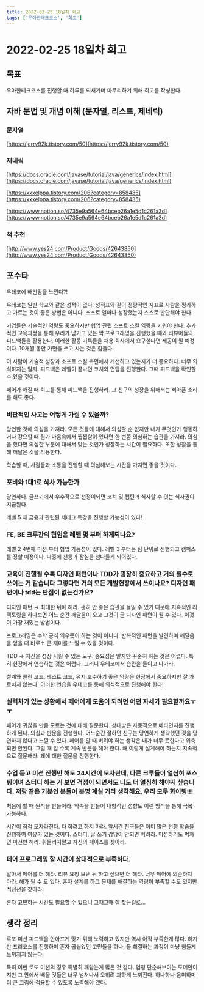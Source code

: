 ```yaml
---
title: 2022-02-25 18일차 회고
tags: ['우아한테크코스', '회고']
---
```


# 2022-02-25 18일차 회고

<CenterImage image-src=https://user-images.githubusercontent.com/59357153/152970395-a31c8134-fc89-449f-b4dc-441e03df929c.png />

## 목표

우아한테크코스를 진행할 때 하루를 되새기며 마무리하기 위해 회고를 작성한다.

## 자바 문법 및 개념 이해 (문자열, 리스트, 제네릭)

### 문자열

[https://jerry92k.tistory.com/50](https://jerry92k.tistory.com/50)

### 제네릭

[https://docs.oracle.com/javase/tutorial/java/generics/index.html](https://docs.oracle.com/javase/tutorial/java/generics/index.html)

[https://xxxelppa.tistory.com/206?category=858435](https://xxxelppa.tistory.com/206?category=858435)

[https://www.notion.so/4735e9a564e64bceb26a1e5d1c261a3d](https://www.notion.so/4735e9a564e64bceb26a1e5d1c261a3d)

### 책 추천

[http://www.yes24.com/Product/Goods/42643850](http://www.yes24.com/Product/Goods/42643850)

## 포수타

우테코에 배신감을 느낀다?! 

우테코는 일반 학교와 같은 성적이 없다. 성적표와 같이 정량적인 지표로 사람을 평가하고 가르는 것이 좋은 방법은 아니다. 스스로 얼마나 성장했는지 스스로  판단해야 한다.

기업들은 기술적인 역량도 중요하지만 협업 관련 소프트 스킬 역량을 키워야 한다. 추가적인 교육과정을 통해 우리가 남기고 있는 짝 프로그래밍을 진행했을 때와 리뷰어들의 피드백들을 활용한다. 이러한 활동 기록들을 채용 회사에서 요구한다면 제공이 될 예정이다. 10개월 동안 가면을 쓰고 사는 것은 힘들다. 

이 사람이 기술적 성장과 소프트 스킬 측면에서 개선하고 있는지가 더 중요하다. 너무 의식하지는 말자. 피드백은 레벨이 끝나면 코치와 면담을 진행한다. 그때 피드백을 확인할 수 있을 것이다.

페어가 깨질 때 회고를 통해 피드백을 진행하라. 그 친구의 성장을 위해서는 뼈아픈 소리를 해도 좋다.

### 비판적인 사고는 어떻게 가질 수 있을까?

당연한 것에 의심을 가져라. 모든 것들에 대해서 의심할 순 없지만 내가 무엇인가 행동하거나 강요할 때 뭔가 마음속에서 찝찝함이 있다면 한 번쯤 의심하는 습관을 가져라. 의심을 했다면 의심한 부분에 대해서 맞는 것인가 성찰하는 시간이 필요하다. 또한 성찰을 통해 깨달은 것을 적용한다.

학습할 때, 사람들과 소통을 진행할 때 의심해보는 시간을 가지면 좋을 것이다.

### 포비와 1대1로 식사 가능한가

당연하다. 글쓰기에서 우수작으로 선정이되면 코치 및 캡틴과 식사할 수 잇는 식사권이 지급된다.

레벨 5 때 금융과 관련된 제테크 특강을 진행할 가능성이 있다!

### FE, BE 크루간의 협업은 레벨 몇 부터 하게되나요?

레벨 2 4번째 미션 부터 협업 가능성이 있다. 레벨 3 부터는 팀 단위로 진행되고 캠퍼스를 정할 예정이다. 나중에 선릉과 잠실을 넘나들게 되어있다.

### 교육이 진행될 수록 디자인 패턴이나 TDD가 굉장히 중요하고 거의 필수로 쓰이는 거 같습니다 그렇다면 거의 모든 개발현장에서 쓰이나요? 디자인 패턴이나 tdd는 단점이 없는건가요?

디자인 패턴 → 최대한 뒤에 해라. 괜히 안 좋은 습관을 들일 수 있기 때문에 지속적인 리팩토링을 하다보면 어느 순간 깨달음이 오고 그것이 곧 디자인 패턴이 될 수 있다. 이것이 가장 재밌는 방법이다.

프로그래밍은 수학 공식 외우듯이 하는 것이 아니다. 반복적인 패턴을 발견하여 깨달음을 얻을 때 비로소 큰 재미를 느낄 수 있을 것이다.

TDD → 자신을 성장 시킬 수 있는 도구. 중요성은 알지만 꾸준히 하는 것은 어렵다. 특히 현장에서 연습하는 것은 어렵다. 그러니 우테코에서 습관을 들이고 나가라.

설계와 클린 코드, 테스트 코드, 유지 보수하기 좋은 역량은 현장에서 중요하지만 잘 가르치지 않는다. 이러한 연습을 우테코를 통해 의식적으로 진행해야 한다!

### 실력차가 있는 상황에서 페어에게 도움이 되려면 어떤 자세가 필요할까요ㅜㅜ

페어가 귀찮을 만큼 모르는 것에 대해 질문한다. 상대방은 자동적으로 메타인지를 진행하게 된다. 의심과 반문을 진행한다. 어느순간 잘하던 친구는 당연하게 생각했던 것을 당연하지 않다고 느낄 수 있다. 페어를 할 때 버려야 하는 생각은 내가 너무 못한다고 위축되면 안된다. 그럴 때 일 수록 계속 반문을 해야 한다. 왜 이렇게 설계해야 하는지 지속적으로 질문해라. 왜에 대한 질문을 진행한다.

### 수업 듣고 미션 진행만 해도 24시간이 모자란데, 다른 크루들이 열심히 포스팅이며 스터디 하는 거 보면 걱정이 되면서도 나도 더 열심히 해야지 싶습니다. 저랑 같은 기분인 분들이 분명 계실 거라 생각해요, 우리 모두 화이팅!!!

처음에 할 때 원칙을 만들어라. 약속을 만들어 내향적인 성향도 이런 방식을 통해 극복 가능하다.

시간이 점점 모자라진다. 다 하려고 하지 마라. 앞서간 친구들은 이미 많은 선행 학습을 진행하여 여유가 있는 것이다. 스터디, 글 쓰기 감당이 안되면 버려라. 미션하기도 벅차면 미션만 해라. 휘둘리지말고 자신의 페이스를 찾아라.

### 페어 프로그래밍 할 시간이 상대적으로 부족하다.

알아서 페어를 더 해라. 리뷰 요청 보낸 뒤 하고 싶으면 더 해라. 너무 페어에 의존하지 마라. 해가 될 수 도 있다. 혼자 설계를 하고 문제를 해결하는 역량이 부족할 수도 있지만 적정선을 찾아라.

혼자 고민하는 시간도 필요할 수 있으니 그때그때 잘 찾는걸로...

## 생각 정리

로또 미션 피드백을 안아프게 맞기 위해 노력하고 있지만 역시 아직 부족한게 많다. 하지만 프리코스를 진행하며 혼자 곱씹었던 고민들을 하나, 둘 해결하는 과정이 마냥 힘들게 느껴지지 않는다.

특히 이번 로또 미션의 경우 특별히 깨닫는게 많은 것 같다. 엄청 단순해보이는 도메인이지만 그 안에서 배울 것들은 너무 넘쳐나서 오히려 과하게 느껴진다. 하나하나 음미하며 더 큰 그림에 적용할 수 있도록 노력해야 겠다.

<TagLinks />